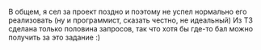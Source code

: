 В общем, я сел за проект поздно и поэтому не успел нормально его реализовать (ну и программист, сказать честно, не идеальный)
Из ТЗ сделана только половина запросов, так что хотя бы где-то бал можно получить за это задание :)
